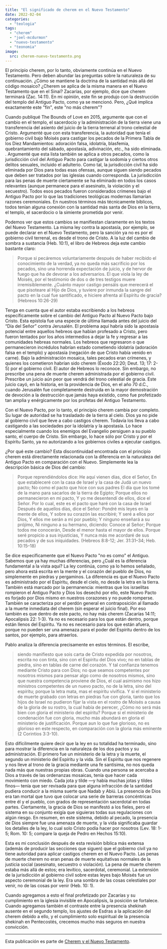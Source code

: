 ```yaml
---
title: "El significado de cherem en el Nuevo Testamento"
date: 2022-02-04
categories: 
  - "teologia"
tags: 
  - "cherem"
  - "joel-mcdurmon"
  - "nuevo-testamento"
  - "teonomia"
image:
  src: cherem-nuevo-testamento.png
---
```


El principio cherem, por lo tanto, obviamente continúa en el Nuevo Testamento. Pero deben abundar las preguntas sobre la naturaleza de su continuación. ¿Cómo se mantiene la doctrina de la santidad más allá del código mosaico? ¿Cherem se aplica de la misma manera en el Nuevo Testamento que en el Sinaí? Zacarías, por ejemplo, dice que cherem terminará (Zac. 14:11). En mi opinión, este fin se produjo con la destrucción del templo del Antiguo Pacto, como ya se mencionó. Pero, ¿Qué implica exactamente este "fin", este "no más cherem"?

Cuando publiqué The Bounds of Love en 2015, argumente que con el cambio en el templo, el sacerdocio y la administración de la tierra viene una transferencia del asiento del juicio de la tierra terrenal al trono celestial de Cristo. Argumenté que con esta transferencia, la autoridad que tenía el gobierno civil bajo Moisés para castigar los pecados de la Primera Tabla de los Diez Mandamientos: adoración falsa, idolatría, blasfemia, quebrantamiento del sábado, apostasía, adivinación, etc., ha sido eliminada. . Argumenté que esta lista también se aplica a otros pecados, como la jurisdicción civil del Antiguo Pacto para castigar la sodomía y ciertos otros delitos sexuales, incluido el adulterio. Como tal, la jurisdicción civil ha sido eliminada por Dios para todas esas ofensas, aunque siguen siendo pecados que deben ser tratados por las iglesias cuando corresponda. La jurisdicción para las penas de muerte ciertamente se ha eliminado en todos los casos relevantes (aunque permanece para el asesinato, la violación y el secuestro). Todos esos pecados fueron considerados crímenes bajo el Antiguo Pacto por lo que las tradiciones teológicas modernas llamarían razones ceremoniales. En nuestros términos más técnicamente bíblicos, todos tenían alguna conexión con la santidad más santa de Dios en la tierra, el templo, el sacerdocio o la simiente prometida por venir.

Podemos ver que estos cambios se manifiestan claramente en los textos del Nuevo Testamento. La misma ley contra la apostasía, por ejemplo, se puede declarar en el Nuevo Testamento, pero la sanción ya no es por el gobierno civil terrenal, es desde el trono de Cristo. A la luz del cambio de sombra a sustancia (Heb. 10:1), el libro de Hebreos deja este cambio bastante claro:

> Porque si pecáremos voluntariamente después de haber recibido el conocimiento de la verdad, ya no queda más sacrificio por los pecados, sino una horrenda expectación de juicio, y de hervor de fuego que ha de devorar a los adversarios. El que viola la ley de Moisés, por el testimonio de dos o de tres testigos muere irremisiblemente. ¿Cuánto mayor castigo pensáis que merecerá el que pisoteare al Hijo de Dios, y tuviere por inmunda la sangre del pacto en la cual fue santificado, e hiciere afrenta al Espíritu de gracia? (Hebreos 10:26-29)

Tenga en cuenta que el autor estaba escribiendo a los hebreos específicamente sobre el cambio del Antiguo Pacto al Nuevo Pacto bajo Cristo. Esta epístola fue una especie de última llamada antes del juicio del “Día del Señor” contra Jerusalén. El problema aquí habría sido la apostasía potencial entre aquellos hebreos que habían profesado a Cristo, pero fueron tentados por los años intermedios a dejar la fe y regresar a las comunidades hebreas normales. Los hebreos que regresaron o que permanecieron incrédulos habrían estado cometiendo idolatría (adoración falsa en el templo) y apostasía (negación de que Cristo había venido en carne). Bajo la administración mosaica, tales pecados eran crímenes, y quienes los cometieron habrían sido cherem (Éxodo 22:20; Deut. 13; 17: 2-5) por el gobierno civil. El autor de Hebreos lo reconoce. Sin embargo, no prescribe una pena de muerte cherem administrada por el gobierno civil. Prescribe un juicio aún peor que vendrá del trono celestial de gracia. Este juicio cayó, en la historia, en la providencia de Dios, en el año 70 d.C., cuando Jerusalén fue completamente destruida en la mayor demostración de devoción a la destrucción que jamás haya existido, como fue profetizado tan amplia y enérgicamente por los profetas del Antiguo Testamento.

Con el Nuevo Pacto, por lo tanto, el principio cherem cambia por completo. Su lugar de autoridad se ha trasladado de la tierra al cielo. Dios ya no pide al gobierno civil que lleve a cabo castigos cherem. Todavía los lleva a cabo castigando a las sociedades por la idolatría y la apostasía. Lo hace especialmente cuando los enemigos del Evangelio persiguen a su pueblo santo, el cuerpo de Cristo. Sin embargo, lo hace sólo por Cristo y por el Espíritu Santo, ya no autorizando a los gobiernos civiles a ejecutar castigos.

¿Por qué este cambio? Esta discontinuidad encontrada con el principio cherem está directamente relacionada con la diferencia en la naturaleza del Antiguo Pacto en comparación con el Nuevo. Simplemente lea la descripción básica de Dios del cambio:

> Porque reprendiéndolos dice: He aquí vienen días, dice el Señor, En que estableceré con la casa de Israel y la casa de Judá un nuevo pacto; No como el pacto que hice con sus padres El día que los tomé de la mano para sacarlos de la tierra de Egipto; Porque ellos no permanecieron en mi pacto, Y yo me desentendí de ellos, dice el Señor. Por lo cual, este es el pacto que haré con la casa de Israel Después de aquellos días, dice el Señor: Pondré mis leyes en la mente de ellos, Y sobre su corazón las escribiré; Y seré a ellos por Dios, Y ellos me serán a mí por pueblo; Y ninguno enseñará a su prójimo, Ni ninguno a su hermano, diciendo: Conoce al Señor; Porque todos me conocerán, Desde el menor hasta el mayor de ellos. Porque seré propicio a sus injusticias, Y nunca más me acordaré de sus pecados y de sus iniquidades. (Hebreos 8:8-12; Jer. 31:31–34; Heb. 10:15–18)

Se dice específicamente que el Nuevo Pacto "no es como" el Antiguo. Sabemos que ya hay muchas diferencias, pero ¿Cuál es la diferencia fundamental a la vista aquí? La ley continúa, como ya lo hemos señalado, pero ahora está escrita en la mente y el corazón del pueblo de Dios, no simplemente en piedras y pergaminos. La diferencia es que el Nuevo Pacto es administrado por el Espíritu, desde el cielo, no desde la letra en la tierra. También está marcado por la permanencia: mientras que los israelitas rompieron el Antiguo Pacto y Dios los desechó por ello, este Nuevo Pacto es forjado por Dios mismo en nuestros corazones y no puede romperse. También se caracteriza por el perdón general en contraposición al llamado a la muerte inmediata del cherem (sin esperar el juicio final). Por eso también es que dentro de este pacto, no hay más cherem (Zacarías 14:11; Apocalipsis 22: 1-3). Ya no es necesario para los que están dentro, porque están llenos del Espíritu. Ya no es necesario para los que están afuera, porque no pueden ser una amenaza para el poder del Espíritu dentro de los santos, por ejemplo, para atraerlos.

Pablo analiza la diferencia precisamente en estos términos. El escribe,

> siendo manifiesto que sois carta de Cristo expedida por nosotros, escrita no con tinta, sino con el Espíritu del Dios vivo; no en tablas de piedra, sino en tablas de carne del corazón. Y tal confianza tenemos mediante Cristo para con Dios; no que seamos competentes por nosotros mismos para pensar algo como de nosotros mismos, sino que nuestra competencia proviene de Dios, el cual asimismo nos hizo ministros competentes de un nuevo pacto, no de la letra, sino del espíritu; porque la letra mata, mas el espíritu vivifica. Y si el ministerio de muerte grabado con letras en piedras fue con gloria, tanto que los hijos de Israel no pudieron fijar la vista en el rostro de Moisés a causa de la gloria de su rostro, la cual había de perecer, ¿Cómo no será más bien con gloria el ministerio del espíritu? Porque si el ministerio de condenación fue con gloria, mucho más abundará en gloria el ministerio de justificación. Porque aun lo que fue glorioso, no es glorioso en este respecto, en comparación con la gloria más eminente (2 Corintios 3:3-10).

Esto difícilmente quiere decir que la ley en su totalidad ha terminado, sino para mostrar la diferencia en la naturaleza de los dos pactos y su administración. El primero fue un ministerio de la letra y la muerte, el segundo un ministerio del Espíritu y la vida. Sin el Espíritu que nos regenere y nos lleve al trono de la gracia mediante una fe santísima, no nos queda nada más que nuestras propias obras. Cuando una persona se acercaba a Dios a través de las ordenanzas mosaicas, tenía que hacer cada movimiento con miedo. Cada jota y tilde —y había muchas jotas y tildes finos— tenía que ser revisada para que alguna infracción de la santidad pudiera conducir a la misma suerte que Nadab y Abiú. La presencia de Dios era tan mortal que tuvo que colocar una serie de barreras concéntricas entre él y el pueblo, con grados de representación sacerdotal en todas partes. Ciertamente, la gracia de Dios se manifestó a los fieles, pero el sistema en su conjunto exigía que siguieras todas sus regulaciones con algún riesgo. En resumen, en este sistema, debido al pecado, la presencia de Dios siempre fue una amenaza de muerte, y la vida significaba guardar los detalles de la ley, lo cual solo Cristo podía hacer por nosotros (Lev. 18: 1-5; Rom. 10: 5; compare la queja de Pedro en Hechos 15:10).

Esta es mi conclusión después de esta revisión bíblica más extensa (además de producir las secciones que siguen) que el gobierno civil ya no tiene autoridad para aplicar castigos cherem en el Nuevo Pacto. Las penas de muerte cherem no eran penas de muerte equitativas normales de la justicia social (asesinato, secuestro o violación). La pena de muerte cherem estaba más allá de estos; era levítico, sacerdotal, ceremonial. La extensión de la jurisdicción al gobierno civil sobre estas leyes bajo Moisés fue un aspecto ceremonial de la ley. Era una sombra de las cosas celestiales por venir, no de las cosas por venir (Heb. 10: 1).

Cuando agregamos a esto el final profetizado por Zacarías y su cumplimiento en la iglesia invisible en Apocalipsis, la posición se fortalece. Cuando agregamos también el contraste entre la presencia shekinah ausente en el segundo templo, los ajustes de Esdras a la aplicación del cherem debido a ello, y el cumplimiento solo espiritual de la presencia shekinah en Pentecostés, crecemos mucho más seguros en nuestra convicción.

* * *

Esta publicación es parte de [Cherem y el Nuevo Testamento](/articles/cherem-en-el-nuevo-testamento).
